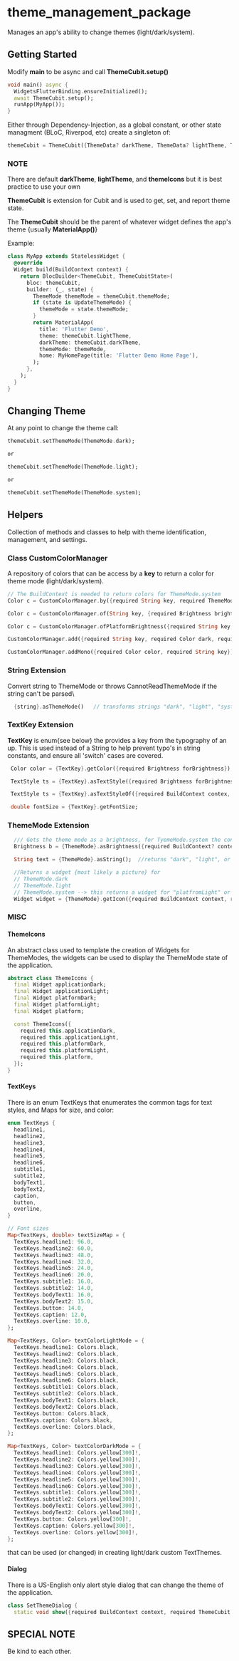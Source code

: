 # theme_management_package

Manages an app's ability to change themes (light/dark/system).

## Getting Started

Modify **main** to be async and call **ThemeCubit.setup()**

```dart
void main() async {
  WidgetsFlutterBinding.ensureInitialized();
  await ThemeCubit.setup();
  runApp(MyApp());
}
```

Either through Dependency-Injection, as a global constant, or other state managment (BLoC, Riverpod, etc) create a singleton of:

```dart
themeCubit = ThemeCubit({ThemeData? darkTheme, ThemeData? lightTheme, ThemeIcons? themeIcons})
```

### NOTE

There are default **darkTheme**, **lightTheme**, and **themeIcons** but it is best practice to use your own

**ThemeCubit** is extension for Cubit and is used to get, set, and report theme state.

The **ThemeCubit** should be the parent of whatever widget defines the app's theme {usually **MaterialApp()**}

Example:

```dart
class MyApp extends StatelessWidget {
  @override
  Widget build(BuildContext context) {
    return BlocBuilder<ThemeCubit, ThemeCubitState>(
      bloc: themeCubit,
      builder: (_, state) {
        ThemeMode themeMode = themeCubit.themeMode;
        if (state is UpdateThemeMode) {
          themeMode = state.themeMode;
        }
        return MaterialApp(
          title: 'Flutter Demo',
          theme: themeCubit.lightTheme,
          darkTheme: themeCubit.darkTheme,
          themeMode: themeMode,
          home: MyHomePage(title: 'Flutter Demo Home Page'),
        );
      },
    );
  }
}
```

## Changing Theme

At any point to change the theme call:

```dart
themeCubit.setThemeMode(ThemeMode.dark);

or

themeCubit.setThemeMode(ThemeMode.light);

or

themeCubit.setThemeMode(ThemeMode.system);
```

## Helpers

Collection of methods and classes to help with theme identification, management, and settings.

### Class CustomColorManager

A repository of colors that can be access by a **key** to return a color for theme mode (light/dark/system).

```dart
// The BuildContext is needed to return colors for ThemeMode.system
Color c = CustomColorManager.by({required String key, required ThemeMode themeMode, required BuildContext? using});

Color c = CustomColorManager.of(String key, {required Brightness brightness});

Color c = CustomColorManager.ofPlatformBrightness({required String key, required BuildContext context});

CustomColorManager.add({required String key, required Color dark, required Color light});

CustomColorManager.addMono({required Color color, required String key});
```

### String Extension

Convert string to ThemeMode or throws CannotReadThemeMode if the string can't be parsed\

```dart
  {string}.asThemeMode()   // transforms strings "dark", "light", "system"
```

### TextKey Extension

**TextKey** is enum{see below} the provides a key from the typography of an up. This is used instead of a String to help prevent typo's in string constants, and ensure all 'switch' cases are covered.

```dart
 Color color = {TextKey}.getColor({required Brightness forBrightness});  //Light or Dark theme color

 TextStyle ts = {TextKey}.asTextStyle({required Brightness forBrightness});  //TextStyle

 TextStyle ts = {TextKey}.asTextStyleOf({required BuildContext contex, required ThemeMode themeMode}); 

 double fontSize = {TextKey}.getFontSize;
```

### ThemeMode Extension

```dart
  /// Gets the theme mode as a brightness, for TyemeMode.system the context != null or an error is thrown
  Brightness b = {ThemeMode}.asBrightness({required BuildContext? context});

  String text = {ThemeMode}.asString();  //returns "dark", "light", or "system"

  //Returns a widget {most likely a picture} for
  // ThemeMode.dark
  // ThemeMode.light
  // ThemeMode.system --> this returns a widget for "platfromLight" or "platformDark" {see 'ThemeIcons'}
  Widget widget = {ThemeMode}.getIcon({required BuildContext context, required ThemeIcons usingThemeIcons});
```

### MISC

#### ThemeIcons

An abstract class used to template the creation of Widgets for ThemeModes, the widgets can be used to display the ThemeMode state of the application.

```dart
abstract class ThemeIcons {
  final Widget applicationDark;
  final Widget applicationLight;
  final Widget platformDark;
  final Widget platformLight;
  final Widget platform;

  const ThemeIcons({
    required this.applicationDark,
    required this.applicationLight,
    required this.platformDark,
    required this.platformLight,
    required this.platform,
  });
}
``` 

#### TextKeys

There is an enum TextKeys that enumerates the common tags for text styles, and Maps for size, and color:

```dart
enum TextKeys {
  headline1,
  headline2,
  headline3,
  headline4,
  headline5,
  headline6,
  subtitle1,
  subtitle2,
  bodyText1,
  bodyText2,
  caption,
  button,
  overline,
}

// Font sizes
Map<TextKeys, double> textSizeMap = {
  TextKeys.headline1: 96.0,
  TextKeys.headline2: 60.0,
  TextKeys.headline3: 48.0,
  TextKeys.headline4: 32.0,
  TextKeys.headline5: 24.0,
  TextKeys.headline6: 20.0,
  TextKeys.subtitle1: 16.0,
  TextKeys.subtitle2: 14.0,
  TextKeys.bodyText1: 16.0,
  TextKeys.bodyText2: 15.0,
  TextKeys.button: 14.0,
  TextKeys.caption: 12.0,
  TextKeys.overline: 10.0,
};

Map<TextKeys, Color> textColorLightMode = {
  TextKeys.headline1: Colors.black,
  TextKeys.headline2: Colors.black,
  TextKeys.headline3: Colors.black,
  TextKeys.headline4: Colors.black,
  TextKeys.headline5: Colors.black,
  TextKeys.headline6: Colors.black,
  TextKeys.subtitle1: Colors.black,
  TextKeys.subtitle2: Colors.black,
  TextKeys.bodyText1: Colors.black,
  TextKeys.bodyText2: Colors.black,
  TextKeys.button: Colors.black,
  TextKeys.caption: Colors.black,
  TextKeys.overline: Colors.black,
};

Map<TextKeys, Color> textColorDarkMode = {
  TextKeys.headline1: Colors.yellow[300]!,
  TextKeys.headline2: Colors.yellow[300]!,
  TextKeys.headline3: Colors.yellow[300]!,
  TextKeys.headline4: Colors.yellow[300]!,
  TextKeys.headline5: Colors.yellow[300]!,
  TextKeys.headline6: Colors.yellow[300]!,
  TextKeys.subtitle1: Colors.yellow[300]!,
  TextKeys.subtitle2: Colors.yellow[300]!,
  TextKeys.bodyText1: Colors.yellow[300]!,
  TextKeys.bodyText2: Colors.yellow[300]!,
  TextKeys.button: Colors.yellow[300]!,
  TextKeys.caption: Colors.yellow[300]!,
  TextKeys.overline: Colors.yellow[300]!,
};
```

that can be used (or changed) in creating light/dark custom TextThemes.

#### Dialog

There is a US-English only alert style dialog that can change the theme of the application.

```dart
class SetThemeDialog {
  static void show({required BuildContext context, required ThemeCubit themeCubit})
```

## SPECIAL NOTE

Be kind to each other.